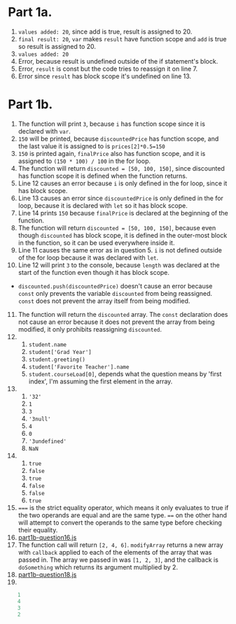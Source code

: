 # Part 1a.

1. `values added: 20`, since add is true, result is assigned to 20.
2. `final result: 20`, `var` makes `result` have function scope and `add` is true so result is assigned to 20.
3. `values added: 20`
4. Error, because result is undefined outside of the if statement's block.
5. Error, `result` is const but the code tries to reassign it on line 7.
6. Error since `result` has block scope it's undefined on line 13.

# Part 1b.
1. The function will print `3`, because `i` has function scope since it is declared with `var`.
2. `150` will be printed, because `discountedPrice` has function scope, and the last value it is assigned to is `prices[2]*0.5=150`
3. `150` is printed again, `finalPrice` also has function scope, and it is assigned to `(150 * 100) / 100` in the for loop.
4. The function will return `discounted = [50, 100, 150]`, since discounted has function scope it is defined when the function returns.
5. Line 12 causes an error because `i` is only defined in the for loop, since it has block scope.
6. Line 13 causes an error since `discountedPrice` is only defined in the for loop, because it is declared with `let` so it has block scope.
7. Line 14 prints `150` because `finalPrice` is declared at the beginning of the function.
8. The function will return `discounted = [50, 100, 150]`, because even though `discounted` has block scope, it is defined in the outer-most block in the function, so it can be used everywhere inside it.
9. Line 11 causes the same error as in question 5. `i` is not defined outside of the for loop because it was declared with `let`.
10. Line 12 will print `3` to the console, because `length` was declared at the start of the function even though it has block scope.
   - `discounted.push(discountedPrice)` doesn't cause an error because `const` only prevents the variable `discounted` from being reassigned. `const` does not prevent the array itself from being modified.
11. The function will return the `discounted` array. The `const` declaration does not cause an error because it does not prevent the array from being modified, it only prohibits reassigning `discounted`.
12. 
      1. `student.name`
      2. `student['Grad Year']`
      3. `student.greeting()`
      4. `student['Favorite Teacher'].name`
      5. `student.courseLoad[0]`, depends what the question means by 'first index', I'm assuming the first element in the array.
13. 
      1. `'32'`
      2.  `1`
      3.  `3`
      4.  `'3null'`
      5.  `4`
      6.  `0`
      7.  `'3undefined'`
      8.  `NaN`
14. 
      1.  `true`
      2.  `false`
      3.  `true`
      4.  `false`
      5.  `false`
      6.  `true`
15. `===` is the strict equality operator, which means it only evaluates to true if the two operands are equal and are the same type. `==` on the other hand will attempt to convert the operands to the same type before checking their equality.
16. [part1b-question16.js](part1b-question16.js)
17. The function call will return `[2, 4, 6]`. `modifyArray` returns a new array with `callback` applied to each of the elements of the array that was passed in.  The array we passed in was `[1, 2, 3]`, and the callback is `doSomething` which returns its argument multiplied by 2.
18. [part1b-question18.js](part1b-question18.js)
19. 
```js
   1
   4
   3
   2
```
